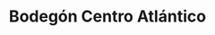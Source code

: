 ---
title: "Bodegón Centro Atlántico"
url: /ciudad-guayana-puerto-ordaz/bodegon-centro-atlantico/
shop: comodidad
---